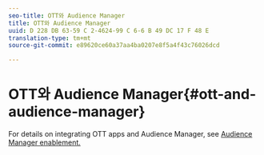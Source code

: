```yaml
---
seo-title: OTT와 Audience Manager
title: OTT와 Audience Manager
uuid: D 228 DB 63-59 C 2-4624-99 C 6-6 B 49 DC 17 F 48 E
translation-type: tm+mt
source-git-commit: e89620ce60a37aa4ba0207e8f5a4f43c76026dcd

---
```



# OTT와 Audience Manager{#ott-and-audience-manager}

For details on integrating OTT apps and Audience Manager, see [Audience Manager enablement.](/help/intro-to-ava/am-enablement.md)
